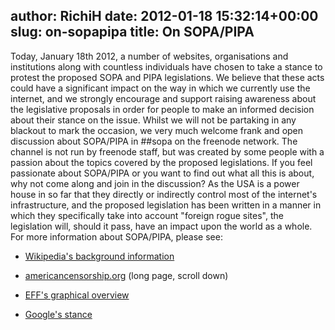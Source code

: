 author: RichiH
date: 2012-01-18 15:32:14+00:00
slug: on-sopapipa
title: On SOPA/PIPA
---

Today, January 18th 2012, a number of websites, organisations and institutions along with countless individuals have chosen to take a stance to protest the proposed SOPA and PIPA legislations.
We believe that these acts could have a significant impact on the way in which we currently use the internet, and we strongly encourage and support raising awareness about the legislative proposals in order for people to make an informed decision about their stance on the issue.
Whilst we will not be partaking in any blackout to mark the occasion, we very much welcome frank and open discussion about SOPA/PIPA in ##sopa on the freenode network. The channel is not run by freenode staff, but was created by some people with a passion about the topics covered by the proposed legislations. If you feel passionate about SOPA/PIPA or you want to find out what all this is about, why not come along and join in the discussion?
As the USA is a power house in so far that they directly or indirectly control most of the internet's infrastructure, and the proposed legislation has been written in a manner in which they specifically take into account "foreign rogue sites", the legislation will, should it pass, have an impact upon the world as a whole.
For more information about SOPA/PIPA, please see:




	
  * [Wikipedia's background information](http://en.wikipedia.org/wiki/Wikipedia:SOPA_initiative/Learn_more)

	
  * [americancensorship.org](http://americancensorship.org/) (long page, scroll down)

	
  * [EFF's graphical overview](https://www.eff.org/free-speech-weak-link/)

	
  * [Google's stance](https://www.google.com/landing/takeaction/)



